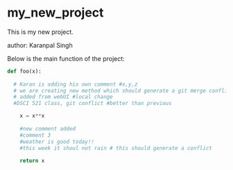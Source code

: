 # my_new_project

This is my new project.

author: Karanpal Singh

Below is the main function of the project: 

```python
def foo(x):
    
  # Karan is adding his own comment #x,y,z
  # we are creating new method which should generate a git merge conflict #123455
  # added from webUI #local change
  #DSCI 521 class, git conflict #better than previous

    x = x**x
    
    #new comment added
    #comment 3
    #weather is good today!!
    #this week it shoul not rain # this should generate a conflict
    
    return x
```


